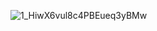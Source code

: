 ![1_HiwX6vul8c4PBEueq3yBMw](https://github.com/tubaaktas/ReCapProject/assets/74349907/328d2f3f-6e43-4b85-8bcb-e5fc0815f117)
